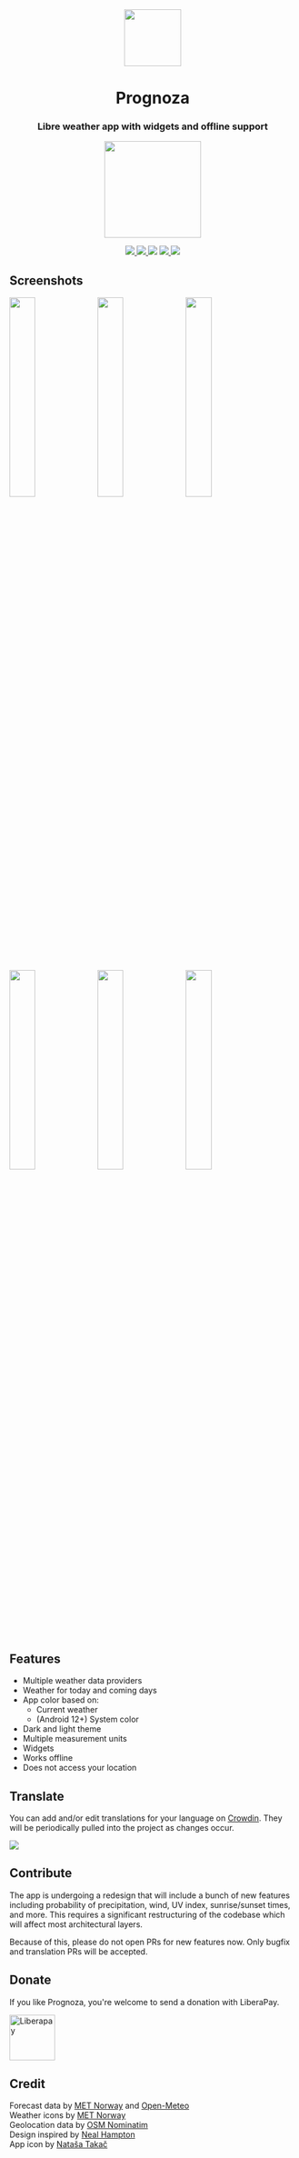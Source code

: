 <div align="center"><img src="images/app_icon.png" width="100"/></div>
<h1 align="center" style="vertical-align:middle">Prognoza</h1>
<h3 align="center">Libre weather app with widgets and offline support</h3>

<div align="center">
    <a href="https://apt.izzysoft.de/fdroid/index/apk/hr.dtakac.prognoza">
        <img src="https://gitlab.com/IzzyOnDroid/repo/-/raw/master/assets/IzzyOnDroid.png" width="170"/>
    </a>
</div>

<p align="center">
    <a href="https://apt.izzysoft.de/fdroid/index/apk/hr.dtakac.prognoza">
        <img src="https://img.shields.io/endpoint?url=https%3A%2F%2Fapt.izzysoft.de%2Ffdroid%2Fapi%2Fv1%2Fshield%2Fhr.dtakac.prognoza"/>
    </a>
    <a href="https://github.com/davidtakac/prognoza/releases/latest">
        <img src="https://img.shields.io/github/v/release/davidtakac/prognoza?label=GitHub%20release"/>
    </a>
    <a title="Crowdin" target="_blank" href="https://crowdin.com/project/prognoza">
        <img src="https://badges.crowdin.net/prognoza/localized.svg"></a>
    <a href="https://liberapay.com/davidtakac/">
        <img src="https://img.shields.io/liberapay/patrons/davidtakac.svg?logo=liberapay">
    </a>
    <a href="LICENSE">
        <img src="https://img.shields.io/github/license/davidtakac/prognoza"/>
    </a>
</p>

## Screenshots
<p align="left">
    <img src="images/rain_dark.png" width=30%/>
    <img src="images/cloudy_dark.png" width=30%/>
    <img src="images/widgets_dark.png" width=30%/>
</p>

<p align="left">
    <img src="images/rain_light.png" width=30%/>
    <img src="images/cloudy_light.png" width=30%/>
    <img src="images/widgets_light.png" width=30%/>
</p>

## Features
- Multiple weather data providers
- Weather for today and coming days
- App color based on: 
  - Current weather
  - (Android 12+) System color
- Dark and light theme
- Multiple measurement units
- Widgets
- Works offline
- Does not access your location

## Translate
You can add and/or edit translations for your language on [Crowdin](https://crowdin.com/project/prognoza). They will be periodically pulled into the project as changes occur.

<a title="Crowdin" target="_blank" href="https://crowdin.com/project/prognoza"><img src="https://badges.crowdin.net/prognoza/localized.svg"></a>

## Contribute
The app is undergoing a redesign that will include a bunch of new features including probability of precipitation, wind, UV index, sunrise/sunset times, and more. This requires a significant restructuring of the codebase which will affect most architectural layers. 

Because of this, please do not open PRs for new features now. Only bugfix and translation PRs will be accepted.

## Donate
If you like Prognoza, you're welcome to send a donation with LiberaPay. 

<a href="https://liberapay.com/davidtakac/"><img src="https://liberapay.com/assets/widgets/donate.svg" alt="Liberapay" width="80px" ></a>

## Credit
Forecast data by [MET Norway](https://www.met.no/en) and [Open-Meteo](https://open-meteo.com/)  
Weather icons by [MET Norway](https://www.met.no/en)  
Geolocation data by [OSM Nominatim](https://nominatim.org/)  
Design inspired by [Neal Hampton](https://dribbble.com/shots/6680361-Dribbble-Daily-UI-37-Weather-2)  
App icon by [Nataša Takač](https://www.instagram.com/art.ofil/)